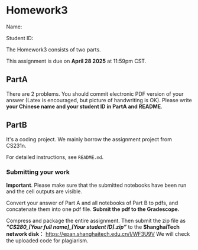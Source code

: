 # Homework3

Name:

Student ID:

The Homework3 consists of two parts.

This assignment is due on **April 28 2025** at 11:59pm CST.

## PartA
 There are 2 problems.
 You should commit electronic PDF version of your answer (Latex is encouraged, but picture of handwriting is OK).
 Please write **your Chinese name and your student ID in PartA and README**.


## PartB
It's a coding project. We mainly borrow the assignment project from CS231n. 

For detailed instructions, see `README.md`.

### Submitting your work

**Important**. Please make sure that the submitted notebooks have been run and the cell outputs are visible.

Convert your answer of Part A and all notebooks of Part B to pdfs, and concatenate them into one pdf file. **Submit the pdf to the Gradescope.**

Compress and package the entire assignment. Then submit the zip file as ***“CS280_[Your full name]_[Your student ID].zip”*** to the **ShanghaiTech network disk**： https://epan.shanghaitech.edu.cn/l/WF3U9V  We will check the uploaded code for plagiarism.